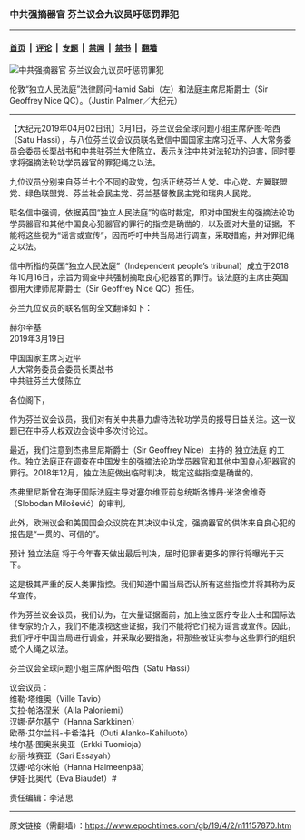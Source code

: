 ### 中共强摘器官 芬兰议会九议员吁惩罚罪犯

---

#### [首页](../../../..?n11157870) &nbsp;|&nbsp; [评论](../../../../../epoch-comment?n11157870) &nbsp;|&nbsp; [专题](../../../../../epoch-special?n11157870) &nbsp;|&nbsp; [禁闻](../../../../../epoch-news?n11157870) &nbsp;|&nbsp; [禁书](../../../../../books?n11157870) &nbsp;|&nbsp; [翻墙](https://github.com/gfw-breaker/nogfw/blob/master/README.md?n11157870)


<div><img alt="中共强摘器官 芬兰议会九议员吁惩罚罪犯" class="attachment-djy_600_400 size-djy_600_400 wp-post-image" src="https://i.epochtimes.com/assets/uploads/2019/04/China-tribunal-organ-harvesting-700x420-600x400.jpg"/>
<div class="caption">
 <p>
  伦敦“独立人民法庭”法律顾问Hamid Sabi（左）和法庭主席尼斯爵士（Sir Geoffrey Nice QC）。（Justin Palmer／大纪元）
 </p>
</div></div><hr/><div class="post_content" id="artbody" itemprop="articleBody">
 <!-- article content begin -->
 <p>
  【大纪元2019年04月02日讯】3月1日，芬兰议会全球问题小组主席萨图‧哈西（Satu Hassi），与八位芬兰议会议员联名致信中国国家主席习近平、人大常务委员会委员长栗战书和中共驻芬兰大使陈立，表示关注中共对法轮功的迫害，同时要求将强摘法轮功学员器官的罪犯绳之以法。
 </p>
 <p>
  九位议员分别来自芬兰七个不同的政党，包括正统芬兰人党、中心党、左翼联盟党、绿色联盟党、芬兰社会民主党、芬兰基督教民主党和瑞典人民党。
 </p>
 <p>
  联名信中强调，依据英国“独立人民法庭”的临时裁定，即对中国发生的强摘法轮功学员器官和其他中国良心犯器官的罪行的指控是确凿的，以及面对大量的证据，不能将这些视为“谣言或宣传”，因而呼吁中共当局进行调查，采取措施，并对罪犯绳之以法。
 </p>
 <p>
  信中所指的英国“独立人民法庭”（Independent people’s tribunal）成立于2018年10月16日，宗旨为调查中共强制摘取良心犯器官的罪行。该法庭的主席由英国御用大律师尼斯爵士（Sir Geoffrey Nice QC）担任。
 </p>
 <p>
  芬兰九位议员的联名信的全文翻译如下：
 </p>
 <div class="ar_articleContent" id="ar_bArticleContent">
  <p>
   赫尔辛基
   <br/>
   2019年3月19日
  </p>
  <p>
   中国国家主席习近平
   <br/>
   人大常务委员会委员长栗战书
   <br/>
   中共驻芬兰大使陈立
  </p>
  <p>
   各位阁下，
  </p>
  <p>
   作为芬兰议会议员，我们对有关中共暴力虐待法轮功学员的报导日益关注。这一议题已在中芬人权双边会谈中多次讨论过。
  </p>
  <p>
   最近，我们注意到杰弗里尼斯爵士（Sir Geoffrey Nice）主持的
   <ok href="https://www.epochtimes.com/gb/tag/%E7%8B%AC%E7%AB%8B%E6%B3%95%E5%BA%AD.html">
    独立法庭
   </ok>
   的工作。独立法庭正在调查在中国发生的强摘法轮功学员器官和其他中国良心犯器官的罪行。2018年12月，独立法庭做出临时判决，裁定这些指控是确凿的。
  </p>
  <p>
   杰弗里尼斯曾在海牙国际法庭主导对塞尔维亚前总统斯洛博丹‧米洛舍维奇（Slobodan Milošević）的审判。
  </p>
  <p>
   此外，欧洲议会和美国国会众议院在其决议中认定，强摘器官的供体来自良心犯的报告是“一贯的、可信的”。
  </p>
  <p>
   预计
   <ok href="https://www.epochtimes.com/gb/tag/%E7%8B%AC%E7%AB%8B%E6%B3%95%E5%BA%AD.html">
    独立法庭
   </ok>
   将于今年春天做出最后判决，届时犯罪者更多的罪行将曝光于天下。
  </p>
  <p>
   这是极其严重的反人类罪指控。我们知道中国当局否认所有这些指控并将其称为反华宣传。
  </p>
  <p>
   作为芬兰议会议员，我们认为，在大量证据面前，加上独立医疗专业人士和国际法律专家的介入，我们不能漠视这些证据，我们不能将它们视为谣言或宣传。因此，我们呼吁中国当局进行调查，并采取必要措施，将那些被证实参与这些罪行的组织或个人绳之以法。
  </p>
  <p>
   芬兰议会全球问题小组主席萨图‧哈西（Satu Hassi）
  </p>
  <p>
   议会议员：
   <br/>
   维勒‧塔维奥（Ville Tavio）
   <br/>
   艾拉‧帕洛涅米（Aila Paloniemi）
   <br/>
   汉娜‧萨尔基宁（Hanna Sarkkinen）
   <br/>
   欧蒂‧艾尔兰科-卡希洛托（Outi Alanko-Kahiluoto）
   <br/>
   埃尔基‧图奥米奥亚（Erkki Tuomioja）
   <br/>
   纱丽‧埃赛亚（Sari Essayah）
   <br/>
   汉娜‧哈尔米帕（Hanna Halmeenpää）
   <br/>
   伊娃‧比奥代（Eva Biaudet）#
  </p>
 </div>
 <div id="bArticleEnglishTranslation">
  责任编辑：李洁思
 </div>
 <!-- article content end -->
 <div id="below_article_ad">
 </div>
</div>


---

原文链接（需翻墙）：https://www.epochtimes.com/gb/19/4/2/n11157870.htm